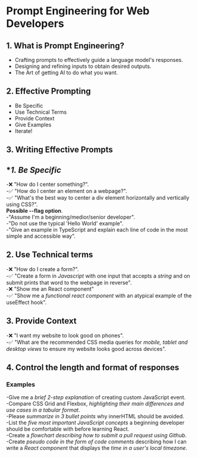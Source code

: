 # Prompt Engineering for Web Developers

## 1. What is Prompt Engineering?

- Crafting prompts to effectively guide a language model's responses.
- Designing and refining inputs to obtain desired outputs.
- The Art of getting AI to do what you want.

## 2. Effective Prompting

- Be Specific
- Use Technical Terms
- Provide Context
- Give Examples
- Iterate!

## 3. Writing Effective Prompts

**1. Be Specific*
---
   -:x: "How do I center something?".<br>
   -:white_check_mark: "How do I center an element on a webpage?".<br>
   -:white_check_mark: "What's the best way to center a div element horizontally and vertically using CSS?".<br>
       **Possible --flag option**.<br>
   -"Assume I'm a beginning/medior/senior developer".<br>
   -"Do not use the typical 'Hello World' example".<br>
   -"Give an example in TypeScript and explain each line of code in the most simple and accessible way".<br>

**2. Use Technical terms**
---
   -:x: "How do I create a form?".<br>
   -:white_check_mark: "Create a form in *Javascript* with one input that accepts a *string* and on submit prints that word to the webpage in reverse".   <br>
   -:x: "Show me an React component"<br>
   -:white_check_mark: "Show me a *functional react component* with an atypical example of the useEffect hook".<br>

**3. Provide Context**
---
   -:x: "I want my website to look good on phones".<br>
   -:white_check_mark: "What are the recommended CSS media queries for *mobile, tablet and desktop views* to ensure my website looks good across    devices".<br>

## 4. Control the length and format of responses

### Examples
   -Give me a *brief 2-step explanation* of creating custom JavaScript event.<br>
   -Compare CSS Grid and Flexbox, *highlighting their main differences and use cases in a tabular format*.<br>
   -Please *summarize in 3 bullet points* why innerHTML should be avoided.<br>
   -List the *five most important JavaScript concepts* a beginning developer should be comfortable with before learning React.<br>
   -Create a *flowchart describing how to submit a pull request using Github*.<br>
   -Create *pseudo code in the form of code comments* describing how I can write a *React component* that displays the *time in a user's local   timezone*.<br>